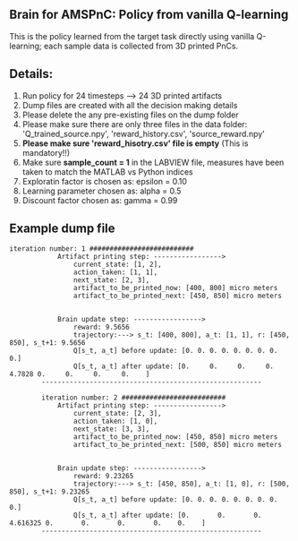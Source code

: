 ## Brain for AMSPnC: Policy from vanilla Q-learning
This is the policy learned from the target task directly using vanilla Q-learning; each sample data is collected from 3D printed PnCs.


## Details:
1. Run policy for 24 timesteps --> 24 3D printed artifacts 
2. Dump files are created with all the decision making details
3. Please delete the any pre-existing files on the dump folder
4. Please make sure there are only three files in the data folder: 'Q_trained_source.npy', 'reward_history.csv', 'source_reward.npy' 
5. **Please make sure 'reward_hisotry.csv' file is empty** (This is mandatory!!)
6. Make sure **sample_count = 1** in the LABVIEW file, measures have been taken to match the MATLAB vs Python indices
7. Exploratin factor is chosen as: epsilon = 0.10
8. Learning parameter chosen as: alpha = 0.5 
9. Discount factor chosen as: gamma = 0.99

## Example dump file 
```
iteration number: 1 ########################## 
            Artifact printing step: -----------------> 
                current_state: [1, 2], 
                action_taken: [1, 1], 
                next_state: [2, 3], 
                artifact_to_be_printed_now: [400, 800] micro meters
                artifact_to_be_printed_next: [450, 850] micro meters


            Brain update step: -----------------> 
                reward: 9.5656
                trajectory:---> s_t: [400, 800], a_t: [1, 1], r: [450, 850], s_t+1: 9.5656 
                Q[s_t, a_t] before update: [0. 0. 0. 0. 0. 0. 0. 0. 0.]
                Q[s_t, a_t] after update: [0.     0.     0.     0.     4.7828 0.     0.     0.     0.    ]
        ------------------------------------------------------- 

        iteration number: 2 ########################## 
            Artifact printing step: -----------------> 
                current_state: [2, 3], 
                action_taken: [1, 0], 
                next_state: [3, 3], 
                artifact_to_be_printed_now: [450, 850] micro meters
                artifact_to_be_printed_next: [500, 850] micro meters


            Brain update step: -----------------> 
                reward: 9.23265
                trajectory:---> s_t: [450, 850], a_t: [1, 0], r: [500, 850], s_t+1: 9.23265 
                Q[s_t, a_t] before update: [0. 0. 0. 0. 0. 0. 0. 0. 0.]
                Q[s_t, a_t] after update: [0.       0.       0.       4.616325 0.       0.       0.       0.    0.    ]
        ------------------------------------------------------- 

```